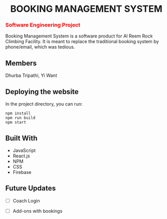 
<h1 align="center">BOOKING MANAGEMENT SYSTEM</h1>
<h3 style="color: red">Software Engineering Project</h3>
Booking Management System is a software product for Al Reem Rock Climbing Facility. It is meant to replace the traditional booking system by phone/email, which was tedious. 

## Members 
Dhurba Tripathi, Yi Want

## Deploying the website

In the project directory, you can run:

```
npm install 
npm run build
npm start
```
## Built With

- JavaScript
- React.js
- NPM
- CSS
- Firebase

## Future Updates
- [ ] Coach Login
- [ ] Add-ons with bookings


